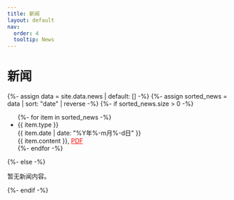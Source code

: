 ```yaml
---
title: 新闻
layout: default
nav:
  order: 4
  tooltip: News
---
```


<h1><i class="fas fa-newspaper"></i> 新闻</h1>

<div class="news-list text-left">
  {%- assign data = site.data.news | default: [] -%}
  {%- assign sorted_news = data | sort: "date" | reverse -%}
  {%- if sorted_news.size > 0 -%}
    <ul>
      {%- for item in sorted_news -%}
      <li class="mb-6">
        <div class="grid grid-cols-12 gap-4">
          <!-- 新闻类型 -->
          <div class="col-span-12 md:col-span-1 text-sky-500 font-bold">
            {{ item.type }}
          </div>
          <!-- 新闻日期 -->
          <div class="col-span-12 md:col-span-11 text-gray-700 font-thin">
            {{ item.date | date: "%Y年%-m月%-d日" }}
          </div>
          <!-- 新闻内容 -->
          <div class="col-span-12 md:col-span-11 md:col-start-2 text-black">
            {{ item.content }}, <a href="{{ item.link }}" style="color:red; text-decoration:underline;"> PDF </a>
          </div>
        </div>
      </li>
      {%- endfor -%}
    </ul>
  {%- else -%}
    <p>暂无新闻内容。</p>
  {%- endif -%}
</div>